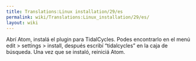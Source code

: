 ```yaml
---
title: Translations:Linux installation/29/es
permalink: wiki/Translations:Linux_installation/29/es/
layout: wiki
---
```


Abrí Atom, instalá el plugin para TidalCycles. Podes encontrarlo en el
menú edit &gt; settings &gt; install, después escribí “tidalcycles” en
la caja de búsqueda. Una vez que se instaló, reiniciá Atom.
